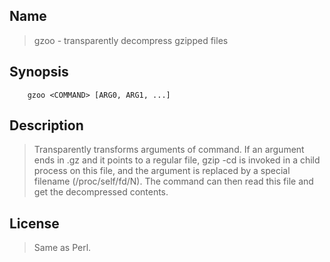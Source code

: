 ## Name
> gzoo - transparently decompress gzipped files

## Synopsis
        gzoo <COMMAND> [ARG0, ARG1, ...]

## Description
> Transparently transforms arguments of command. 
If an argument ends in .gz and it points to a regular file, gzip -cd is invoked in a child process on this file, and the argument is replaced by a special filename (/proc/self/fd/N). 
The command can then read this file and get the decompressed contents.

## License
> Same as Perl.

